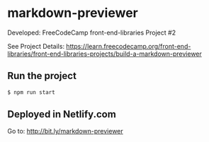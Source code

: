 # markdown-previewer
Developed: FreeCodeCamp front-end-libraries Project #2

See Project Details: https://learn.freecodecamp.org/front-end-libraries/front-end-libraries-projects/build-a-markdown-previewer


## Run the project

```sh
$ npm run start
```

## Deployed in Netlify.com

Go to: http://bit.ly/markdown-previewer